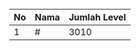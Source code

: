 | No | Nama            | Jumlah Level |
|----|-----------------|--------------|
| 1  | #    |    3010        |
